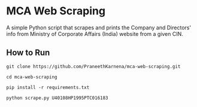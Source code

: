 # MCA Web Scraping

A simple Python script that scrapes and prints the Company and Directors' info from Ministry of Corporate Affairs (India) website from a given CIN.

## How to Run

`git clone https://github.com/PraneethKarnena/mca-web-scraping.git`

`cd mca-web-scraping`

`pip install -r requirements.txt`

`python scrape.py U40108HP1995PTC016183`